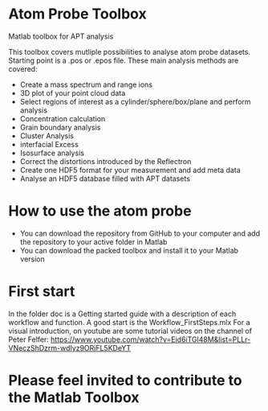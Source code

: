 # Atom Probe Toolbox
 Matlab toolbox for APT analysis

 This toolbox covers mutliple possibilities to analyse atom probe datasets.
 Starting point is a .pos or .epos file. These main analysis methods are covered:
 - Create a mass spectrum and range ions
 - 3D plot of your point cloud data
 - Select regions of interest as a cylinder/sphere/box/plane and perform analysis
 - Concentration calculation
 - Grain boundary analysis
 - Cluster Analysis
 - interfacial Excess
 - Isosurface analysis
 - Correct the distortions introduced by the Reflectron
 - Create one HDF5 format for your measurement and add meta data
 - Analyse an HDF5 database filled with APT datasets

# How to use the atom probe
- You can download the repository from GitHub to your computer and add the repository to your active folder in Matlab
- You can download the packed toolbox and install it to your Matlab version

# First start
In the folder doc is a Getting started guide with a description of each workflow and function. 
A good start is the Workflow_FirstSteps.mlx
For a visual introduction, on youtube are some tutorial videos on the channel of Peter Felfer:
https://www.youtube.com/watch?v=Eid6iTGl48M&list=PLLr-VNeczShDzrm-wdIyz9ORjFL5KDeYT

# Please feel invited to contribute to the Matlab Toolbox

